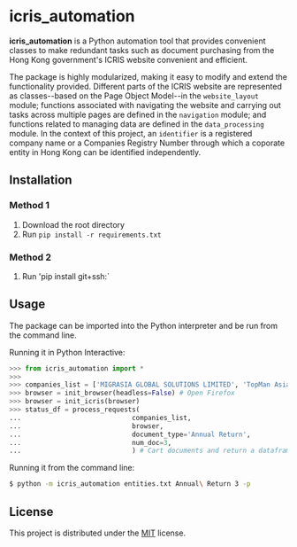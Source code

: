 # icris_automation

**icris_automation** is a Python automation tool that  provides convenient classes to make redundant tasks such as document purchasing from the Hong Kong government's ICRIS website convenient and efficient. 

The package is highly modularized, making it easy to modify and extend the functionality provided. Different parts of the ICRIS website are represented as classes--based on the Page Object Model--in the `website_layout` module; functions associated with navigating the website and carrying out tasks across multiple pages are defined in the `navigation` module; and functions related to managing data are defined in the `data_processing` module. In the context of this project, an `identifier` is a registered company name or a Companies Registry Number through which a coporate entity in Hong Kong can be identified independently.

## Installation

### Method 1
1. Download the root directory
2. Run `pip install -r requirements.txt`

### Method 2

1. Run 'pip install git+ssh:`

## Usage

The package can be imported into the Python interpreter and be run from the command line. 

Running it in Python Interactive:
```Python
>>> from icris_automation import *
>>> 
>>> companies_list = ['MIGRASIA GLOBAL SOLUTIONS LIMITED', 'TopMan Asia Limited']
>>> browser = init_browser(headless=False) # Open Firefox
>>> browser = init_icris(browser)
>>> status_df = process_requests(
...                            companies_list,
...                            browser,
...                            document_type='Annual Return',
...                            num_doc=3,
...                            ) # Cart documents and return a dataframe containing information about the process
```

Running it from the command line:
```Bash
$ python -m icris_automation entities.txt Annual\ Return 3 -p
```

## License

This project is distributed under the [MIT](https://github.com/adityaverma415/icris_automation/blob/master/LICENSE) license. 
